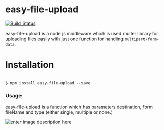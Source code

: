 # easy-file-upload

[![Build Status](https://travis-ci.org/ramki2486/easy-file-upload.svg?branch=master)](https://travis-ci.org/ramki2486/easy-file-upload)

easy-file-upload is a node js middleware which is used multer library for uploading files easily with just one function for handling `multipart/form-data`.

# Installation

```shell

$ npm install easy-file-upload --save

```

### Usage

easy-file-upload is a function which has parameters destination, form fileName and type (either single, multiple or none.)

![enter image description here](https://i.imgur.com/jTGDlij.png)
